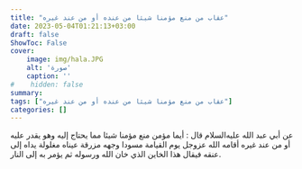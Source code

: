 ```yaml
---
title: "عقاب من منع مؤمنا شيئا من عنده أو من عند غيره"
date: 2023-05-04T01:21:13+03:00
draft: false
ShowToc: False
cover:
    image: img/hala.JPG
    alt: 'صورة'
    caption: ''
#    hidden: false
summary: 
tags: ["عقاب من منع مؤمنا شيئا من عنده أو من عند غيره"]
categories: []
---
```

عن أبي عبد الله عليه‌السلام قال : أيما مؤمن منع مؤمنا شيئا مما
يحتاج إليه وهو يقدر عليه أو من عند غيره أقامه الله عزوجل يوم القيامة
مسودا وجهه مزرقة عيناه مغلولة يداه إلى عنقه فيقال هذا الخاين الذي
خان الله ورسوله ثم يؤمر به إلى النار.


